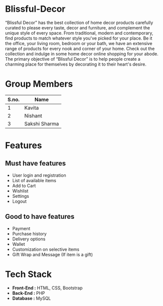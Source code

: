 # Blissful-Decor

“Blissful Decor” has the best collection of home decor products carefully curated to please every taste, decor and furniture, and complement the unique style of every space. From traditional, modern and contemporary, find products to match whatever style you've picked for your place. Be it the office, your living room, bedroom or your bath, we have an extensive range of products for every nook and corner of your home. Check out the collection and indulge in some home decor online shopping for your abode.
The primary objective of “Blissful Decor” is to help people create a charming place for themselves by decorating it to their heart's desire.

# Group Members

S.no.| Name
---- | -------
1    | Kavita
2    | Nishant
3    | Sakshi Sharma


# Features

## Must have features

* User login and registration 
* List of available items
* Add to Cart 
* Wishlist
* Settings
* Logout 

## Good to have features

* Payment
* Purchase history
* Delivery options
* Wallet
* Customization on selective items
* Gift Wrap and Message (If item is a gift)

# Tech Stack
* **Front-End :** HTML, CSS, Bootstrap
* **Back-End :** PHP
*  **Database :** MySQL 
